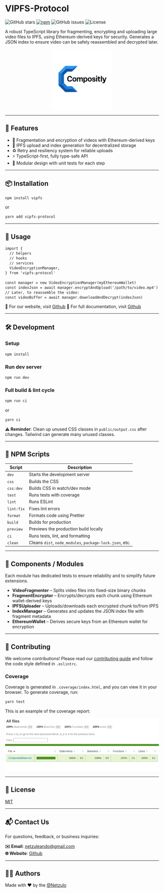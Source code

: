 # VIPFS-Protocol

![GitHub stars](https://img.shields.io/github/stars/netzulo/vipfs-protocol.svg?style=social&label=Star)
[![npm](https://img.shields.io/npm/v/vipfs-protocol.svg)](https://www.npmjs.com/package/vipfs-protocol)
![GitHub issues](https://img.shields.io/github/issues/netzulo/vipfs-protocol.svg)
![License](https://img.shields.io/github/license/netzulo/vipfs-protocol)

A robust TypeScript library for fragmenting, encrypting and uploading large video files to IPFS, using Ethereum-derived keys for security. Generates a JSON index to ensure video can be safely reassembled and decrypted later.

<p align="center">
  <a href="https://github.com/netzulo/vipfs-protocol">
    <img src="./docs/logo.svg" alt="Logo" height="200" />
  </a>
</p>

---

## 🚀 Features

- 🔐 Fragmentation and encryption of videos with Ethereum-derived keys
- 🧩 IPFS upload and index generation for decentralized storage
- ♻️ Retry and resiliency system for reliable uploads
- ⚡ TypeScript-first, fully type-safe API
- 🧪 Modular design with unit tests for each step

---

## 📦 Installation

```bash
npm install vipfs
```

or

```bash
yarn add vipfs-protocol
```

---

## 🧪 Usage

```tsx
import {
  // helpers
  // hooks
  // services
  VideoEncryptionManager,
} from 'vipfs-protocol'

const manager = new VideoEncryptionManager(myEthereumWallet)
const indexJson = await manager.encryptAndUpload('/path/to/video.mp4')
// Later, to reassemble the video:
const videoBuffer = await manager.downloadAndDecrypt(indexJson)
```

📘 For our website, visit [Github](https://github.com/netzulo/vipfs-protocol)
📘 For full documentation, visit [Github](https://github.com/netzulo/vipfs-protocol)

---

## 🛠️ Development

### Setup

```bash
npm install
```

### Run dev server

```bash
npm run dev
```

### Full build & lint cycle

```bash
npm run ci
```

or 

```bash
yarn ci
```

**⚠️ Reminder**: Clean up unused CSS classes in `public/output.css` after changes. Tailwind can generate many unused classes.

---

## 📜 NPM Scripts

| Script          | Description                                                                                      |
|-----------------|--------------------------------------------------------------------------------------------------|
| `dev`           | Starts the development server                                                                    |
| `css`           | Builds the CSS                                                                                   |
| `css:dev`       | Builds CSS in watch/dev mode                                                                     |
| `test`          | Runs tests with coverage                                                                         |
| `lint`          | Runs ESLint                                                                                      |
| `lint:fix`      | Fixes lint errors                                                                                |
| `format`        | Formats code using Prettier                                                                      |
| `build`         | Builds for production                                                                            |
| `preview`       | Previews the production build locally                                                            |
| `ci`            | Runs tests, lint, and formatting                                                                 |
| `clean`         | Cleans `dist`, `node_modules`, `package-lock.json`, etc.                                         |

---

## 🧩 Components / Modules

Each module has dedicated tests to ensure reliability and to simplify future extensions.

- **VideoFragmenter** – Splits video files into fixed-size binary chunks
- **FragmentEncryptor** – Encrypts/decrypts each chunk using Ethereum wallet-derived keys
- **IPFSUploader** – Uploads/downloads each encrypted chunk to/from IPFS
- **IndexManager** – Generates and updates the JSON index file with fragment metadata
- **EthereumWallet** – Derives secure keys from an Ethereum wallet for encryption

---

## 👥 Contributing

We welcome contributions! Please read our [contributing guide](CONTRIBUTING.md) and follow the code style defined in `.eslintrc`.

### Coverage

Coverage is generated in `.coverage/index.html`, and you can view it in your browser. To generate coverage, run:

```bash
yarn test
```

This is an example of the coverage report:

![Coverage](./docs/coverage.png)

---

## 📄 License

[MIT](./LICENSE)

---

## 📬 Contact Us

For questions, feedback, or business inquiries:

**✉️ Email**: [netzuleando@gmail.com](mailto:netzuleando@gmail.com)  
**🌐 Website**: [Github](https://github.com/netzulo/vipfs-protocol)

---

## 👨‍💻 Authors

Made with ❤️ by the [@Netzulo](https://github.com/netzulo)
